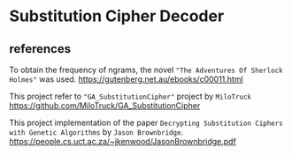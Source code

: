 # Substitution Cipher Decoder
## references
To obtain the frequency of ngrams, the novel `"The Adventures Of Sherlock Holmes"` was used.
https://gutenberg.net.au/ebooks/c00011.html

This project refer to `"GA_SubstitutionCipher"` project by `MiloTruck`
https://github.com/MiloTruck/GA_SubstitutionCipher

This project implementation of the paper `Decrypting Substitution Ciphers with Genetic Algorithms` by `Jason Brownbridge`.
https://people.cs.uct.ac.za/~jkenwood/JasonBrownbridge.pdf
